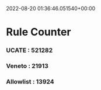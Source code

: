 2022-08-20 01:36:46.051540+00:00
# Rule Counter 
 ### UCATE : 521282

 ### Veneto : 21913

 ### Allowlist : 13924